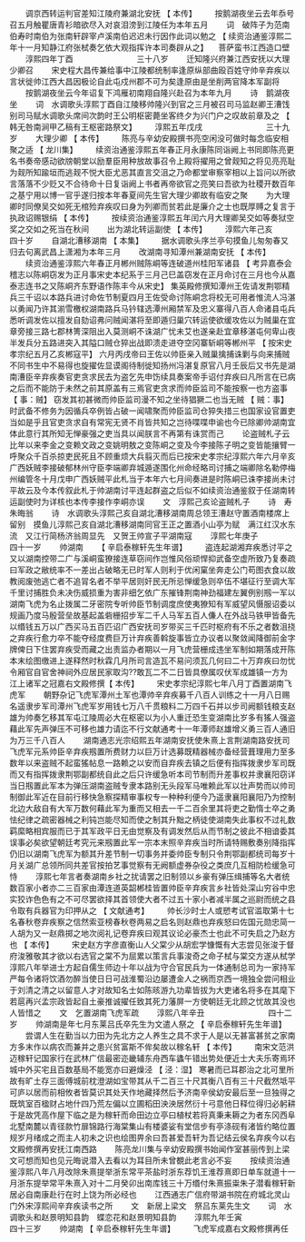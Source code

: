 <!-- { "loadSidebar": true } -->
　　调京西转运判官差知江陵府兼湖北安抚 【 本传】 
　　按鹅湖夜坐云去年忝号召五月触瞿唐青衫暗欲尽入对哀泪滂到江陵任为本年五月 
　　词　破阵子为范南伯寿时南伯为张南轩辟宰卢溪南伯迟迟未行因作此词以勉之 【 续资治通鉴淳熙二年十一月知静江府张栻奏乞依大观指挥许本司奏辟从之】 　菩萨蛮书江西造口壁 
　　淳熙四年丁酉　　　　　　　　三十八岁 
　　迁知隆兴府兼江西安抚以大理少卿召 
　　宋史程大昌传兼给事中江陵都统制率逢原纵部曲殴百姓守帅辛弃疾以言状徙帅江西大昌因极论自此屯戍州郡不可为矣逢原由是坐削两官降本军副将 
　　按鹅湖夜坐云今年诏复下鸿雁初南翔自隆兴赴召为本年九月 
　　诗　鹅湖夜坐 
　　词　水调歌头淳熙丁酉自江陵移帅隆兴到官之三月被召司马监赵卿王漕饯别司马赋水调歌头席间次韵时王公明枢密薨坐客终夕为兴门户之叹故前章及之 【 韩无咎南涧甲乙稿有王枢密路祭文】 
　　淳熙五年戊戌　　　　　　　　三十九岁 
　　大理少卿 【 本传】 
　　陈亮与辛幼安殿撰书亮空闲没可做时每念临安相聚之适 【 龙川集】 
　　续资治通鉴淳熙五年春正月永康陈同诣阙上书同即陈亮更名书奏帝感动欲牓朝堂以励羣臣用种放故事召令上殿将擢用之曾觌知之将见亮亮耻为觌所知踰垣而逃觌不悦大臣尤恶其直言交沮之乃命都堂审察宰相以上旨问以所欲言落落不少贬又不合待命十日复诣阙上书者再帝欲官之亮笑曰吾欲为社稷开数百年之基宁用以博一官乎遂归按本年春夏间先生官大理少卿故有临安之聚 
　　为大理卿时同僚吴交如死无棺殓弃疾叹曰身为列卿而贫若此是廉介之士也既厚赙之复言于执政诏赐银绢 【 本传】 
　　按续资治通鉴淳熙五年闰六月大理卿吴交如等奏狱空奖之交如之死当在秋间 
　　出为湖北转运副使 【 本传】 
　　淳熙六年己亥　　　　　　　　四十岁 
　　自湖北漕移湖南 【 本集】 
　　据水调歌头序兰亭句摸鱼儿匆匆春又归去句离武昌上潇湘为本年三月 
　　改湖南寻知潭州兼湖南安抚 【 本传】 
　　续资治通鉴淳熙六年春正月郴州贼陈峒等连破道州桂阳军诸县 【 考异嘉泰会稽志以陈峒窃发为正月事宋史本纪系于三月己巳盖窃发在正月命讨在三月也今从嘉泰志连书之又陈峒齐东野语作陈丰今从宋史】 集英殿修撰知潭州王佐请发荆鄂精兵三千诏以本路兵进讨命佐节制夏四月王佐受命讨陈峒念将校无可用者惟流人冯湛以勇闻乃许其湔雪檄权湖南路兵马钤辖选潭州厢禁军及忠义寨得八百人命诸县屯兵悉听调发佐以擅发自劾诏弗问贼闻湛将至即遁归巢穴转运使欲缓攻佐以为贼巢在宜章旁接三路七郡林箐深阻出入莫测峒不诛湖广忧未艾也遂亲赴宜章移湛屯何卑山夜半发兵分五路进突入其隘口贼仓猝出战即溃走进夺空冈寨斩峒等郴州平 【 按宋史孝宗纪五月乙亥郴寇平】 六月丙戌帝曰王佐以帅臣亲入贼巢擒捕诛剿与向来捕贼不同书生中不易得也旋擢佐显谟阁待制徙知扬州冯湛复原官八月壬辰后又书先是湖南漕臣辛弃疾奏官吏贪求民去为盗乞先申饬续具奏案帝手诏付弃疾曰凡所言在已病之后而不能防于未然之前其原盖有三焉官吏贪求而帅臣监司不能按察一也方盗事 【 事：贼】 窃发其初甚微而帅臣监司漫不知之坐待猖獗二也当无贼 【 贼：事】 时武备不修务为因循兵卒例皆占破一闻啸聚而帅臣监司仓猝失措三也国家设官置吏当如是乎且官吏贪求自有常宪无贤不肖皆共知之岂待喋喋申谕也今已除卿帅湖南宜体此意行其所知无惮豪强之吏当具以闻朕言不再第有诛赏而己 
　　论盗贼札子云比年以来李金之变赖文政之变姚明敖之变陈峒之变及今李接陈子明之变皆能攘臂一呼聚众千百杀掠吏民死且不顾重烦大兵翦灭而后已按宋史孝宗纪淳熙六年六月辛亥广西妖贼李接破郁林州守臣李端卿弃城遁遂围化州命经略司讨捕之端卿除名勒停梅州编管冬十月戊申广西妖贼平此札当于本年六七月间奏进是时陈峒已诛李接尚未讨平故云及今本传叙此札于帅湖南讨平连起群盗之后似不如续资治通鉴叙于任湖南转运副使时为详核也本传李接作李峒亦误 
　　文　淳熙己亥论盗贼札子 
　　诗　寿朱晦翁 
　　诗　水调歌头淳熙己亥自湖北漕移湖南周总领王漕赵守置酒南楼席上留别　摸鱼儿淳熙己亥自湖北漕移湖南同官王正之置酒小山亭为赋　满江红汉水东流　又江行简杨济翁周显先　又贺王帅宣子平湖南寇 
　　淳熙七年庚子　　　　　　　　四十一岁 
　　帅湖南 
　　【 辛启泰稼轩先生年谱】 
　　盗连起湖湘弃疾悉讨平之又以湖南控带二广与溪峒蛮獠接连草窃间作岂惟风俗顽悍抑武备空虚所致乃复奏疏曰军政之敝统率不一差出占破略无已时军人则利于优闲窠坐奔走公门苟图衣食以故教阅废弛逃亡者不追冐名者不举平居则奸民无所忌惮缓急则卒伍不堪征行至调大军千里讨捕胜负未决伤威损重为害非细乞依广东摧锋荆南神劲福建左翼例别剏一军以湖南飞虎为名止拨属二牙密院专听帅臣节制调度庶使夷獠知有军威望风慑服诏委以规画乃度马殷营垒故基起盖砦栅招步军二千人马军五百人傔人在外战马铁甲皆备先以缗钱五万以广西买马五百匹诏广西安抚司岁带买三千匹时枢府有不乐之者数沮挠之弃疾行愈力卒不能夺经度费巨万计弃疾善斡旋事皆立办议者以聚敛闻降御前金字牌俾日下住罢弃疾受而藏之出责监办者期以一月飞虎营栅成违坐军制如期落成开陈本末绘图缴进上遂释然时秋霖几月所司言造瓦不易问须瓦几何曰二十万弃疾曰勿忧令厢官自官舍神祠外应居民家取沟??敢瓦二不二日皆具僚属叹伏军成雄镇一方为江上诸军之冠嘉右文殿修撰【 本传】 
　　宋史孝宗纪淳熙七年八月丁酉置湖南飞虎军 
　　朝野杂记飞虎军潭州土军也潭帅辛弃疾募千八百人训练之十一月八日赐名遥隶步军司潭州飞虎军岁用钱七万八千贯粮料二万四千石并以步司阙额钱粮支赵雄为帅奏乞移其军屯江陵周必大在枢密以为小人重迁恐生变湖南比岁多有猺人强盗藉此军先声弹压不可移也雄力请迄不行文献通考十一年潭师赵雄增义勇三百人通旧为万三千八百人 
　　湖南通志光宗绍熙五年湖南安抚使朱熹上言荆湖南路安抚司飞虎军元系帅臣辛弃疾剏置所费财力以巨万计选募既精器械亦备经营葺理用力至多数年以来盗贼不起蛮猺帖息一路赖之以安而自弃疾去镇之后便有指挥拨隶步军司既而又有指挥拨隶荆鄂副都统自此之后只许缓急听本司节制而升差事权并隶襄阳窃详当日剏置此军本为弹压湖南盗贼专隶本路别无头段军马唯赖此军以壮声势而以帅司制御此军近在目前行移快急察探精审事权专一种种利便今乃遥隶襄阳襄阳乃为控制北边大敌自有大军万数何藉此军为重而又相去一千二百余里其将吏之勤惰士卒之勇怯纪律之疏密器械之利钝岂能尽知而使之制其升黜之柄徒使湖南失此事权不过礼数羁縻略相宾服而已于其军政平日无由觉察及有调发然后从而节制之彼此不相谙委其误事必矣欲望朝廷考究元来剏置此军一宗本末照辛弃疾当时所请特赐敷奏别降指挥仍旧以湖南飞虎军为额其升差节制一切事务并委帅臣专制只令荆鄂副都统司每岁十月关湖广总领所同共差官按拍艺事觉察有无阙额虚券杂役之类庶几互相防检缓急可恃 
　　淳熙七年言者奏湖南乡社之扰请罢之旧制领以乡豪有弹压缉捕等名大者统数百家小者亦二三百家由潭连道英韶郴桂皆置帅臣辛弃疾言乡社皆处深山穷谷中忠实狡诈色色有之不可尽罢欲择其首领使大者不过五十家小者减半属之巡尉而统之县令取有兵器官为印押从之 【 文献通考】 
　　帅长沙时士人或愬考试官滥取第十七名春秋卷弃疾察之信然索亚榜春秋卷两易之启名则赵鼎也弃疾怒曰佐国元勋忠简一人胡为又一赵鼎掷之地次阅礼记卷弃疾曰观其议论必豪杰士也此不可失启之乃赵方也 【 本传】 
　　宋史赵方字彦直衡山人父棠少从胡宏学慷慨有大志尝见张浚于督府浚雅敬其才欲以右选官之棠不为屈累以策言兵事浚奇之命子栻与棠交方遂从栻学淳熙八年举进士方起自儒生师边十年以战为守合官民兵为一体通制总司为一家持军严每令诸将饮酒勿醉当使日日可战淮蜀沿边屡遭金人之祸而京西一境独全尝问相业于刘清之清之以留意人才对故知名士如陈晐游九功辈皆拔为大吏诸名将多在其麾下若扈再兴孟宗政皆起自土豪推诚擢任致其死力藩屏一方使朝廷无北顾之忧故其没也人皆惜之 
　　文　乞置湖南飞虎军疏 
　　淳熙八年辛丑　　　　　　　　四十二岁 
　　帅湖南是年七月东莱吕氏卒先生为文遣人祭之 【 辛启泰稼轩先生年谱】 
　　尝谓人生在勤当以力田为先北方之人养生之具不求于人是以无甚富甚贫之家南方多末作以病农而兼并之患兴贫富斯不侔矣故以稼名轩 【 本传】 
　　南宋文范洪迈稼轩记国家行在武林广信最密迩畿辅东舟西车蠭午错出势处便近士大夫乐寄焉环城中外买宅且百数基局不能宽亦曰避燥泾 【 泾：湿】 寒暑而已耳郡治之北可里所故有旷土存三面傅城前枕澄湖如宝带其从千二百三十尺其衡八百有三十尺截然坻平可庐以居而前相攸者皆莫识其处天作地藏择然后予济南辛侯幼安最后至一旦独得之既筑室百楹财占地什四乃荒左偏以立圃稻田泱泱居然衍十弓意他日释位得归必躬耕于是故凭高作屋下临之是为稼轩而命田边立亭曰植杖若将真秉耒耨之为者东冈西阜北墅南麓以青径款竹扉锦路行海棠集山有楼婆娑有堂信步有亭涤砚有渚皆约略位置规岁月绪成之而主人初未之识也绘图畀余曰吾甚爱吾轩为吾记结云侯名弃疾今以右文殿修撰再安抚江南西路 
　　陈亮龙川集与辛幼安殿撰书始闻作室甚丽传到上梁文可想而知也见元晦说潜入去看以为耳目所未曾覩此老言必不妄 
　　按续资治通鉴淳熙八年八月改除朱熹提举浙东常平茶盐时浙东荐饥王淮荐熹即日单车就道十一月浙东提举常平朱熹入对十二月癸卯出南库钱三十万缗付朱熹振粜朱子潜看稼轩新居必自南康赴行在时上饶为所必经也 
　　江西通志广信府带湖书院在府城北灵山门外宋淳熙间辛弃疾读书之所 
　　文　新居上梁文　祭吕东莱先生文 
　　词　水调歌头和赵景明知县韵　蝶恋花和赵景明知县韵 
　　淳熙九年壬寅　　　　　　　　四十三岁 
　　帅湖南 【 辛启泰稼轩先生年谱】 
　　飞虎军成嘉右文殿修撰再任 
